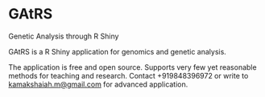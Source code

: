 # GAtRS
Genetic Analysis through R Shiny

GAtRS is a R Shiny application for genomics and genetic analysis. 

The application is free and open source. Supports very few yet reasonable methods for teaching and research. Contact +919848396972 or write to kamakshaiah.m@gmail.com for advanced application. 
